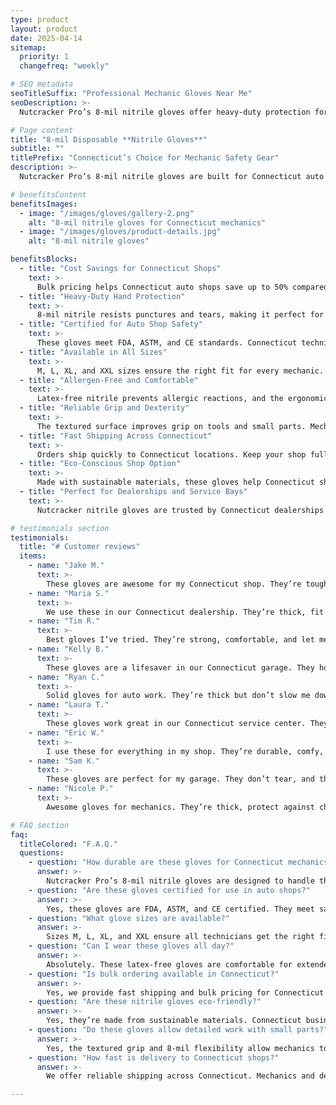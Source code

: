 ```yaml
---
type: product
layout: product
date: 2025-04-14
sitemap:
  priority: 1
  changefreq: "weekly"

# SEO metadata
seoTitleSuffix: "Professional Mechanic Gloves Near Me"
seoDescription: >-
  Nutcracker Pro’s 8-mil nitrile gloves offer heavy-duty protection for Connecticut mechanics. FDA, ASTM, CE certified. Sizes M-XXL. Perfect for auto shops and dealerships with fast shipping in Connecticut.

# Page content
title: "8-mil Disposable **Nitrile Gloves**"
subtitle: ""
titlePrefix: "Connecticut’s Choice for Mechanic Safety Gear"
description: >-
  Nutcracker Pro’s 8-mil nitrile gloves are built for Connecticut auto shops. Heavy-duty, puncture-resistant, and certified (FDA, ASTM, CE), they offer textured grip and comfort in M-XXL sizes. Save up to 50% vs. market prices with fast delivery.

# benefitsContent
benefitsImages:
  - image: "/images/gloves/gallery-2.png"
    alt: "8-mil nitrile gloves for Connecticut mechanics"
  - image: "/images/gloves/product-details.jpg"
    alt: "8-mil nitrile gloves"

benefitsBlocks:
  - title: "Cost Savings for Connecticut Shops"
    text: >-
      Bulk pricing helps Connecticut auto shops save up to 50% compared to retail. Order in quantity to ensure safety, cleanliness, and compliance without overspending.
  - title: "Heavy-Duty Hand Protection"
    text: >-
      8-mil nitrile resists punctures and tears, making it perfect for mechanics working with sharp tools, fluids, and chemicals in high-demand environments.
  - title: "Certified for Auto Shop Safety"
    text: >-
      These gloves meet FDA, ASTM, and CE standards. Connecticut technicians can trust them for everyday use in professional service centers and dealerships.
  - title: "Available in All Sizes"
    text: >-
      M, L, XL, and XXL sizes ensure the right fit for every mechanic. Proper sizing improves comfort and allows long wear without fatigue in busy service bays.
  - title: "Allergen-Free and Comfortable"
    text: >-
      Latex-free nitrile prevents allergic reactions, and the ergonomic design supports all-day wear. Ideal for Connecticut shops prioritizing comfort and safety.
  - title: "Reliable Grip and Dexterity"
    text: >-
      The textured surface improves grip on tools and small parts. Mechanics stay precise even during complex repair jobs requiring detailed handwork.
  - title: "Fast Shipping Across Connecticut"
    text: >-
      Orders ship quickly to Connecticut locations. Keep your shop fully stocked with mechanic gloves that arrive on time and ready for use.
  - title: "Eco-Conscious Shop Option"
    text: >-
      Made with sustainable materials, these gloves help Connecticut shops meet their environmental goals while maintaining top-tier hand protection.
  - title: "Perfect for Dealerships and Service Bays"
    text: >-
      Nutcracker nitrile gloves are trusted by Connecticut dealerships for their durability and performance. Ideal for daily tasks in any automotive workspace.

# testimonials section
testimonials:
  title: "# Customer reviews"
  items:
    - name: "Jake M."
      text: >-
        These gloves are awesome for my Connecticut shop. They’re tough, don’t rip, and the grip is great for greasy parts. I save a ton buying in bulk, and they ship fast.
    - name: "Maria S."
      text: >-
        We use these in our Connecticut dealership. They’re thick, fit well, and don’t tear on sharp edges. The price is unbeatable, and delivery is quick. Great product!
    - name: "Tim R."
      text: >-
        Best gloves I’ve tried. They’re strong, comfortable, and let me handle small bolts easily. No allergies, no sweat issues. Perfect for any mechanic’s daily grind.
    - name: "Kelly B."
      text: >-
        These gloves are a lifesaver in our Connecticut garage. They hold up to chemicals and don’t rip. The sizes fit everyone on our team. Definitely ordering more.
    - name: "Ryan C."
      text: >-
        Solid gloves for auto work. They’re thick but don’t slow me down. I can grab tiny screws without slipping. Good price for the quality, and they last longer than others.
    - name: "Laura T."
      text: >-
        These gloves work great in our Connecticut service center. They’re tough, fit snug, and don’t tear during brake jobs. Fast shipping keeps us stocked up.
    - name: "Eric W."
      text: >-
        I use these for everything in my shop. They’re durable, comfy, and the grip is spot-on. No rips, even with rough metal. Best gloves for the price, hands down.
    - name: "Sam K."
      text: >-
        These gloves are perfect for my garage. They don’t tear, and the fit is great for detailed work. I use them for oil changes and cleaning. Worth every penny.
    - name: "Nicole P."
      text: >-
        Awesome gloves for mechanics. They’re thick, protect against chemicals, and feel good all day. The bulk deal saves us a lot, and they’re reliable for tough jobs.

# FAQ section
faq:
  titleColored: "F.A.Q."
  questions:
    - question: "How durable are these gloves for Connecticut mechanics?"
      answer: >-
        Nutcracker Pro’s 8-mil nitrile gloves are designed to handle the toughest tasks in Connecticut shops. They resist punctures and chemicals while protecting against sharp tools and rough surfaces.
    - question: "Are these gloves certified for use in auto shops?"
      answer: >-
        Yes, these gloves are FDA, ASTM, and CE certified. They meet safety requirements for Connecticut service centers, dealerships, and repair bays.
    - question: "What glove sizes are available?"
      answer: >-
        Sizes M, L, XL, and XXL ensure all technicians get the right fit. A secure fit helps reduce fatigue and maintain protection throughout long workdays.
    - question: "Can I wear these gloves all day?"
      answer: >-
        Absolutely. These latex-free gloves are comfortable for extended use. Their flexible design reduces strain, and the breathable nitrile keeps hands dry during long shifts.
    - question: "Is bulk ordering available in Connecticut?"
      answer: >-
        Yes, we provide fast shipping and bulk pricing for Connecticut shops. Order by the case and save up to 50% while ensuring consistent glove availability.
    - question: "Are these nitrile gloves eco-friendly?"
      answer: >-
        Yes, they’re made from sustainable materials. Connecticut businesses focused on environmental responsibility will appreciate this greener alternative.
    - question: "Do these gloves allow detailed work with small parts?"
      answer: >-
        Yes, the textured grip and 8-mil flexibility allow mechanics to handle small bolts and tools easily. Great for intricate repair jobs and precise maintenance.
    - question: "How fast is delivery to Connecticut shops?"
      answer: >-
        We offer reliable shipping across Connecticut. Mechanics and dealerships can restock gloves quickly and stay prepared for everyday use.

---
```

